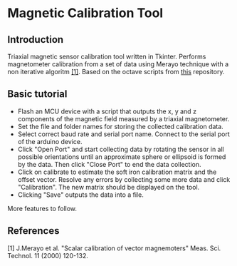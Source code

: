 # Magnetic Calibration Tool

## Introduction
Triaxial magnetic sensor calibration tool written in Tkinter. Performs magnetometer calibration from a 
set of data using Merayo technique with a non iterative algoritm [[1]](#1). Based on the octave scripts from [this](https://github.com/paynterf/MagCalTool) repository.

## Basic tutorial
- Flash an MCU device with a script that outputs the x, y and z components of the magnetic field measured by
a triaxial magnetometer. 
- Set the file and folder names for storing the collected calibration data.
- Select correct baud rate and serial port name. Connect to the serial port of the arduino device.
- Click "Open Port" and start collecting data by rotating the sensor in all possible orientations until an approximate sphere or ellipsoid is formed by the data. 
Then click "Close Port" to end the data collection.
- Click on calibrate to estimate the soft iron calibration matrix and the offset vector. Resolve any errors by collecting some more data
and click "Calibration". The new matrix should be displayed on the tool.
- Clicking "Save" outputs the data into a file.

More features to follow.

## References
<a id="1">[1]</a> 
J.Merayo et al. "Scalar calibration of vector magnemoters"
Meas. Sci. Technol. 11 (2000) 120-132.

